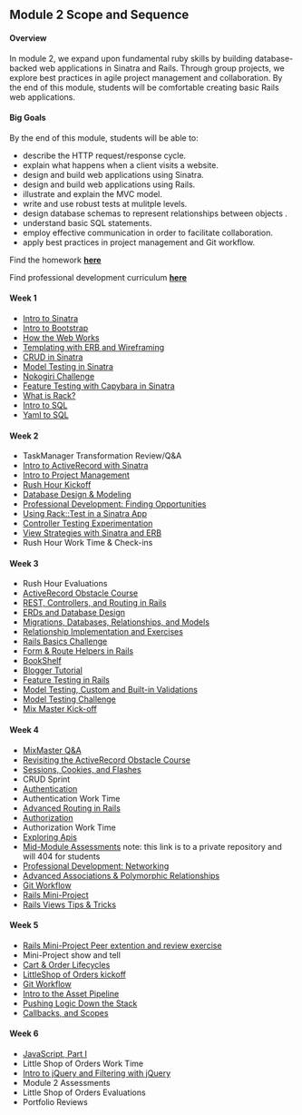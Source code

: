 ## Module 2 Scope and Sequence

#### Overview

In module 2, we expand upon fundamental ruby skills by building database-backed web applications in Sinatra and Rails. Through group projects, we explore best practices in agile project management and collaboration. By the end of this module, students will be comfortable creating basic Rails web applications. 

#### Big Goals

By the end of this module, students will be able to:

* describe the HTTP request/response cycle.
* explain what happens when a client visits a website.
* design and build web applications using Sinatra.
* design and build web applications using Rails.
* illustrate and explain the MVC model.
* write and use robust tests at mulitple levels.
* design database schemas to represent relationships between objects .
* understand basic SQL statements.
* employ effective communication in order to facilitate collaboration.
* apply best practices in project management and Git workflow.

Find the homework [__here__](https://github.com/turingschool/homework/blob/master/module-2-homework.markdown)

Find professional development curriculum [__here__](https://github.com/turingschool/professional_skills)

#### Week 1

* [Intro to Sinatra](https://github.com/turingschool/lesson_plans/blob/master/ruby_02-web_applications_with_ruby/outlines/introduction_to_sinatra.markdown)
* [Intro to Bootstrap](https://github.com/turingschool/lesson_plans/blob/master/ruby_02-web_applications_with_ruby/outlines/introduction_to_bootstrap_v2.md)
* [How the Web Works](https://github.com/turingschool/lesson_plans/blob/master/ruby_02-web_applications_with_ruby/outlines/how_the_web_works.markdown)
* [Templating with ERB and Wireframing](https://github.com/turingschool/lesson_plans/blob/master/ruby_02-web_applications_with_ruby/outlines/templating-and-wireframing.markdown)
* [CRUD in Sinatra](https://github.com/turingschool/lesson_plans/blob/master/ruby_02-web_applications_with_ruby/outlines/intro_to_crud.markdown)
* [Model Testing in Sinatra](https://github.com/turingschool/lesson_plans/blob/master/ruby_02-web_applications_with_ruby/outlines/model_testing_in_sinatra.markdown)
* [Nokogiri Challenge](https://github.com/turingschool/challenges/blob/master/outlines/parsing_html.markdown)
* [Feature Testing with Capybara in Sinatra](https://github.com/turingschool/lesson_plans/blob/master/ruby_02-web_applications_with_ruby/outlines/feature_testing_in_sinatra_with_capybara.markdown)
* [What is Rack?](https://github.com/turingschool/lesson_plans/blob/master/ruby_02-web_applications_with_ruby/outlines/what_is_rack.markdown)
* [Intro to SQL](https://github.com/turingschool/lesson_plans/blob/master/ruby_02-web_applications_with_ruby/outlines/introduction_to_sql.markdown)
* [Yaml to SQL](https://github.com/turingschool/lesson_plans/blob/master/ruby_02-web_applications_with_ruby/outlines/yaml_to_sqlite3.markdown)

#### Week 2

* TaskManager Transformation Review/Q&A
* [Intro to ActiveRecord with Sinatra](https://github.com/turingschool/lesson_plans/blob/master/ruby_02-web_applications_with_ruby/outlines/intro_to_active_record_in_sinatra.markdown)
* [Intro to Project Management](https://github.com/turingschool/lesson_plans/blob/master/ruby_02-web_applications_with_ruby/outlines/intro_to_project_management.markdown)
* [Rush Hour Kickoff](https://github.com/turingschool/curriculum/blob/master/source/projects/rush_hour.md)
* [Database Design & Modeling](https://github.com/turingschool/lesson_plans/blob/master/ruby_02-web_applications_with_ruby/outlines/visualising_and_implementing_database_relationships.markdown)
* [Professional Development: Finding Opportunities](https://github.com/turingschool/professional_skills/blob/master/finding_opportunities.md)
* [Using Rack::Test in a Sinatra App](https://github.com/turingschool/lesson_plans/blob/master/ruby_02-web_applications_with_ruby/outlines/rack_test_in_sinatra.markdown)
* [Controller Testing Experimentation](https://github.com/turingschool-examples/controller_testing)
* [View Strategies with Sinatra and ERB](https://github.com/turingschool/lesson_plans/blob/master/ruby_02-web_applications_with_ruby/outlines/sinatra_partial_arts.markdown)
* Rush Hour Work Time & Check-ins

#### Week 3

* Rush Hour Evaluations
* [ActiveRecord Obstacle Course](https://github.com/turingschool/lesson_plans/blob/master/ruby_02-web_applications_with_ruby/outlines/active_record_obstacle_course.markdown)
* [REST, Controllers, and Routing in Rails](https://github.com/turingschool/lesson_plans/blob/master/ruby_02-web_applications_with_ruby/outlines/rest_routing_and_controllers_in_rails.markdown)
*  [ERDs and Database Design](https://github.com/turingschool/lesson_plans/blob/master/ruby_02-web_applications_with_ruby/outlines/entity-relationship-diagramming.md)
* [Migrations, Databases, Relationships, and Models](https://github.com/turingschool/lesson_plans/blob/master/ruby_02-web_applications_with_ruby/outlines/models_databases_relationships.markdown)
* [Relationship Implementation and Exercises](https://github.com/turingschool-examples/relationship_practice_exercises)
* [Rails Basics Challenge](https://github.com/turingschool/challenges/blob/master/models_databases_relationships_routes_controllers_oh_my.markdown)
* [Form & Route Helpers in Rails](https://github.com/turingschool/lesson_plans/blob/master/ruby_02-web_applications_with_ruby/outlines/route_helpers.md)
* [BookShelf](https://github.com/turingschool/lesson_plans/blob/master/ruby_02-web_applications_with_ruby/outlines/forms_primer.markdown)
* [Blogger Tutorial](http://tutorials.jumpstartlab.com/projects/blogger.html)
* [Feature Testing in Rails](https://github.com/turingschool/lesson_plans/blob/master/ruby_02-web_applications_with_ruby/outlines/feature_testing_rails_rspec.markdown)
* [Model Testing, Custom and Built-in Validations](https://github.com/turingschool/lesson_plans/blob/master/ruby_02-web_applications_with_ruby/outlines/model_testing_in_rails_with_rspec.markdown)
* [Model Testing Challenge](https://github.com/turingschool/challenges/blob/master/model_testing_rails.markdown)
* [Mix Master Kick-off](https://github.com/turingschool/lesson_plans/tree/master/ruby_02-web_applications_with_ruby/mix_master)

#### Week 4

* [MixMaster Q&A](https://github.com/turingschool/lesson_plans/tree/master/ruby_02-web_applications_with_ruby/mix_master)
* [Revisiting the ActiveRecord Obstacle Course](https://github.com/turingschool/lesson_plans/blob/master/ruby_02-web_applications_with_ruby/outlines/active_record_obstacle_course.markdown)
* [Sessions, Cookies, and Flashes](https://github.com/turingschool/lesson_plans/blob/master/ruby_02-web_applications_with_ruby/outlines/sessions_cookies_flashes.markdown)
* CRUD Sprint
* [Authentication](https://github.com/turingschool/lesson_plans/blob/master/ruby_02-web_applications_with_ruby/outlines/authentication.markdown)
* Authentication Work Time
* [Advanced Routing in Rails](https://github.com/turingschool/lesson_plans/blob/master/ruby_02-web_applications_with_ruby/outlines/advanced_routing_rails.markdown)
* [Authorization](https://github.com/turingschool/lesson_plans/blob/master/ruby_02-web_applications_with_ruby/outlines/authorization-in-rails.markdown)
* Authorization Work Time
* [Exploring Apis](https://github.com/turingschool/lesson_plans/blob/master/ruby_02-web_applications_with_ruby/outlines/exploring_apis.markdown)
* [Mid-Module Assessments](https://github.com/turingschool/assessment_challenges/blob/master/module_2_diagnostic.markdown) note: this link is to a private repository and will 404 for students
* [Professional Development: Networking](https://github.com/turingschool/professional_skills/blob/master/networking.md)
* [Advanced Associations & Polymorphic Relationships](https://github.com/turingschool/lesson_plans/blob/master/ruby_02-web_applications_with_ruby/outlines/advanced_associations.markdown)
* [Git Workflow](https://github.com/turingschool/lesson_plans/blob/master/ruby_02-web_applications_with_ruby/outlines/small_team_git_workflow.md)
* [Rails Mini-Project](https://github.com/turingschool/challenges/blob/master/rails-mini-project.markdown)
* [Rails Views Tips & Tricks](https://github.com/turingschool/lesson_plans/blob/master/ruby_02-web_applications_with_ruby/outlines/rails_views_tips_and_techniques.markdown)

#### Week 5

* [Rails Mini-Project Peer extention and review exercise](https://github.com/turingschool/lesson_plans/blob/master/ruby_02-web_applications_with_ruby/outlines/mini-project-gem-implementation.md)
* Mini-Project show and tell
* [Cart & Order Lifecycles](https://github.com/turingschool/lesson_plans/blob/master/ruby_02-web_applications_with_ruby/outlines/cart_implementation.markdown)
* [LittleShop of Orders kickoff](https://github.com/turingschool/curriculum/blob/master/source/projects/little_shop.markdown)
* [Git Workflow](https://github.com/turingschool/lesson_plans/blob/master/ruby_02-web_applications_with_ruby/outlines/git_workflows.markdown)
* [Intro to the Asset Pipeline](https://github.com/turingschool/lesson_plans/blob/master/ruby_02-web_applications_with_ruby/outlines/intro_to_the_asset_pipeline.markdown)
* [Pushing Logic Down the Stack](http://tutorials.jumpstartlab.com/topics/architecture/pushing_logic_down_the_stack.html)
* [Callbacks, and Scopes](https://github.com/turingschool-examples/turing-scholarbot)

#### Week 6

* [JavaScript, Part I](https://github.com/turingschool/lesson_plans/blob/master/ruby_02-web_applications_with_ruby/outlines/introduction_to_javascript.markdown)
* Little Shop of Orders Work Time
* [Intro to jQuery and Filtering with jQuery](https://github.com/turingschool/lesson_plans/blob/master/ruby_02-web_applications_with_ruby/outlines/introduction_to_jquery.markdown)
* Module 2 Assessments
* Little Shop of Orders Evaluations
* Portfolio Reviews

